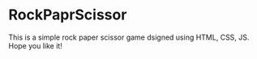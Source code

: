 # RockPaprScissor

This is a simple rock paper scissor game dsigned using HTML, CSS, JS.
Hope you like it! 
